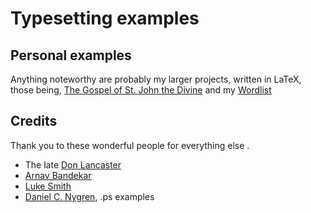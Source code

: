 # Typesetting examples

## Personal examples

Anything noteworthy are probably my larger projects, written in LaTeX, those being, [The Gospel of St. John the Divine](https://github.com/christc4/john.git) and my [Wordlist](https://github.com/christc4/words.git)

## Credits
Thank you to these wonderful people for everything else .
- The late [Don Lancaster](https://www.tinaja.com/)
- [Arnav Bandekar](https://github.com/jackypacky?tab=repositories)
- [Luke Smith](https://lukesmith.xyz)
- [Daniel C. Nygren](https://github.com/dnygren), .ps examples
